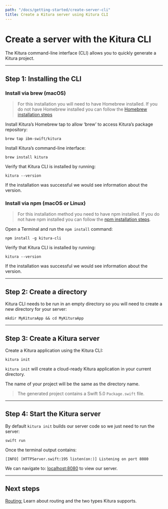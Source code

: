 ```yaml
---
path: "/docs/getting-started/create-server-cli"
title: Create a Kitura server using Kitura CLI
---
```


# Create a server with the Kitura CLI

The Kitura command-line interface (CLI) allows you to quickly generate a Kitura project.

---

## Step 1: Installing the CLI

### Install via brew (macOS)

>For this installation you will need to have Homebrew installed.  If you do not have Homebrew installed you can follow the [Homebrew installation steps](https://docs.brew.sh/Installation)

Install Kitura’s Homebrew tap to allow ‘brew’ to access Kitura’s package repository:
```
brew tap ibm-swift/kitura
```

Install Kitura’s command-line interface:
```
brew install kitura
```

Verify that Kitura CLI is installed by running:
```
kitura --version
```
If the installation was successful we would see information about the version.

### Install via npm (macOS or Linux)

>For this installation method you need to have npm installed.  If you do not have npm installed you can follow the [npm installation steps](https://www.npmjs.com/get-npm).

Open a Terminal and run the `npm install` command:
```
npm install -g kitura-cli
```

Verify that Kitura CLI is installed by running:
```
kitura --version
```

If the installation was successful we would see information about the version.

---

## Step 2: Create a directory

Kitura CLI needs to be run in an empty directory so you will need to create a new directory for your server:
```
mkdir MyKituraApp && cd MyKituraApp
```

---

## Step 3: Create a Kitura server

Create a Kitura application using the Kitura CLI:
```
kitura init
```

`kitura init` will create a cloud-ready Kitura application in your current directory.

The name of your project will be the same as the directory name.

>The generated project contains a Swift 5.0 `Package.swift` file.

---

## Step 4: Start the Kitura server

By default `kitura init` builds our server code so we just need to run the server:
```
swift run
```

Once the terminal output contains:
```
[INFO] [HTTPServer.swift:195 listen(on:)] Listening on port 8080
```
We can navigate to: <a href="http://localhost:8080" target="blank">localhost:8080</a> to view our server.

---

## Next steps

[Routing:](../routing/what-is-routing) Learn about routing and the two types Kitura supports.
